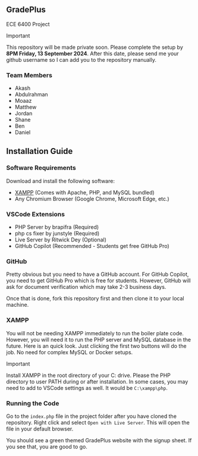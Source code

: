 ## GradePlus
ECE 6400 Project

> [!IMPORTANT]
> This repository will be made private soon. Please complete the setup by **8PM Friday, 13 September 2024**. After this date, please send me your github username so I can add you to the repository manually.

### Team Members
- Akash
- Abdulrahman
- Moaaz
- Matthew
- Jordan
- Shane
- Ben
- Daniel

## Installation Guide

### Software Requirements

Download and install the following software:

- [XAMPP](https://www.apachefriends.org/) (Comes with Apache, PHP, and MySQL bundled)
- Any Chromium Browser (Google Chrome, Microsoft Edge, etc.)

### VSCode Extensions

- PHP Server by brapifra (Required)
- php cs fixer by junstyle (Required)
- Live Server by Ritwick Dey (Optional)
- GitHub Copilot (Recommended - Students get free GitHub Pro)

### GitHub

Pretty obvious but you need to have a GitHub account. For GitHub Copilot, you need to get GitHub Pro which is free for students. However, GitHub will ask for document verification which may take 2-3 business days.

Once that is done, fork this repository first and then clone it to your local machine.

### XAMPP

You will not be needing XAMPP immediately to run the boiler plate code. However, you will need it to run the PHP server and MySQL database in the future. Here is an quick look. Just clicking the first two buttons will do the job. No need for complex MySQL or Docker setups.

> [!IMPORTANT]
> Install XAMPP in the root directory of your C: drive. Please the PHP directory to user PATH during or after installation. In some cases, you may need to add to VSCode settings as well. It would be `C:\xampp\php`.

### Running the Code
Go to the `index.php` file in the project folder after you have cloned the repository. Right click and select `Open with Live Server`. This will open the file in your default browser.

You should see a green themed GradePlus website with the signup sheet. If you see that, you are good to go.


